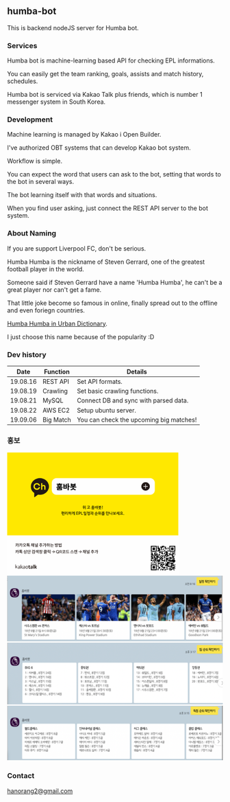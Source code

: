 ## humba-bot
This is backend nodeJS server for Humba bot. 

### Services
Humba bot is machine-learning based API for checking EPL informations.

You can easily get the team ranking, goals, assists and match history, schedules.

Humba bot is serviced via Kakao Talk plus friends, which is number 1 messenger system in South Korea.

### Development
Machine learning is managed by Kakao i Open Builder. 

I've authorized OBT systems that can develop Kakao bot system.

Workflow is simple.

You can expect the word that users can ask to the bot, setting that words to the bot in several ways.

The bot learning itself with that words and situations.

When you find user asking, just connect the REST API server to the bot system.

### About Naming
If you are support Liverpool FC, don't be serious.

Humba Humba is the nickname of Steven Gerrard, one of the greatest football player in the world.

Someone said if Steven Gerrard have a name 'Humba Humba', he can't be a great player nor can't get a fame.

That little joke become so famous in online, finally spread out to the offline and even foriegn countries.

[Humba Humba in Urban Dictionary](https://www.urbandictionary.com/define.php?term=Humba%20Humba).

I just choose this name because of the popularity :D

### Dev history
Date | Function | Details
------------ | ------------- | -------------
19.08.16 | REST API | Set API formats.
19.08.19 | Crawling | Set basic crawling functions.
19.08.21 | MySQL | Connect DB and sync with parsed data.
19.08.22 | AWS EC2 | Setup ubuntu server.
19.09.06 | Big Match | You can check the upcoming big matches!

### 홍보
<img src="./promo/miniposter.png" alt="miniposter" width="400"/>
<img src="./promo/schedule.png" alt="schedule" />
<img src="./promo/team_rank.png" alt="team" />
<img src="./promo/goal_rank.png" alt="goal" />

### Contact
hanorang2@gmail.com
